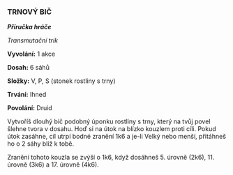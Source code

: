 ### TRNOVÝ BIČ

***Příručka hráče***

*Transmutační trik*

**Vyvolání:** 1 akce

**Dosah:** 6 sáhů

**Složky:** V, P, S (stonek rostliny s trny)

**Trvání:** Ihned

**Povolání:** Druid

Vytvoříš dlouhý bič podobný úponku rostliny s trny, který na tvůj povel šlehne tvora v dosahu. Hoď si na útok na blízko kouzlem proti cíli. Pokud útok zasáhne, cíl utrpí bodné zranění 1k6 a je-li Velký nebo menší, přitáhneš ho o 2 sáhy blíž k tobě. 

Zranění tohoto kouzla se zvýší o 1k6, když dosáhneš 5. úrovně (2k6), 11. úrovně (3k6) a 17. úrovně (4k6).
